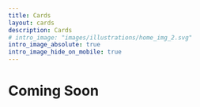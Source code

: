 ```yaml
---
title: Cards
layout: cards
description: Cards
# intro_image: "images/illustrations/home_img_2.svg"
intro_image_absolute: true
intro_image_hide_on_mobile: true
---
```


# Coming Soon

<!-- Aliquam erat volutpat. Morbi nisl tortor, dignissim eget efficitur vel, auctor non felis. Fusce quis viverra mi. Aenean quis massa pretium, ullamcorper nisi eget, hendrerit odio. -->
